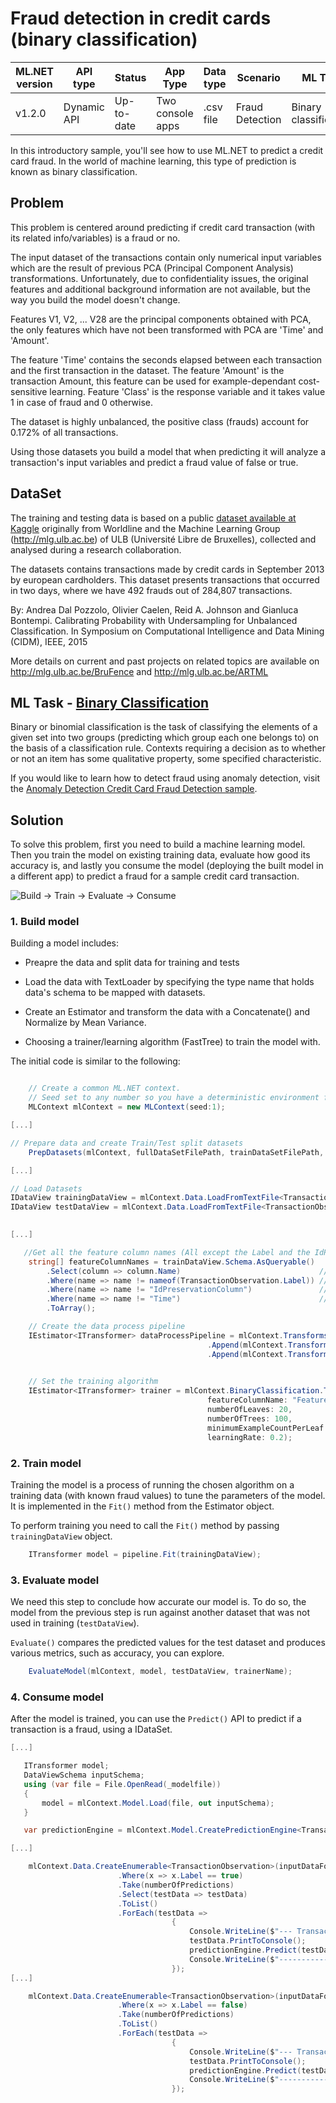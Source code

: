 # Fraud detection in credit cards (binary classification)

| ML.NET version | API type          | Status                        | App Type    | Data type | Scenario            | ML Task                   | Algorithms                  |
|----------------|-------------------|-------------------------------|-------------|-----------|---------------------|---------------------------|-----------------------------|
| v1.2.0           | Dynamic API | Up-to-date | Two console apps | .csv file | Fraud Detection | Binary classification | FastTree Binary Classification |

In this introductory sample, you'll see how to use ML.NET to predict a credit card fraud. In the world of machine learning, this type of prediction is known as binary classification.

## Problem
This problem is centered around predicting if credit card transaction (with its related info/variables) is a fraud or no. 
 
The input dataset of the transactions contain only numerical input variables which are the result of previous PCA (Principal Component Analysis) transformations. Unfortunately, due to confidentiality issues, the original features and additional background information are not available, but the way you build the model doesn't change.  

Features V1, V2, ... V28 are the principal components obtained with PCA, the only features which have not been transformed with PCA are 'Time' and 'Amount'. 

The feature 'Time' contains the seconds elapsed between each transaction and the first transaction in the dataset. The feature 'Amount' is the transaction Amount, this feature can be used for example-dependant cost-sensitive learning. Feature 'Class' is the response variable and it takes value 1 in case of fraud and 0 otherwise.

The dataset is highly unbalanced, the positive class (frauds) account for 0.172% of all transactions.

Using those datasets you build a model that when predicting it will analyze a transaction's input variables and predict a fraud value of false or true.

## DataSet

The training and testing data is based on a public [dataset available at Kaggle](https://www.kaggle.com/mlg-ulb/creditcardfraud) originally from Worldline and the Machine Learning Group (http://mlg.ulb.ac.be) of ULB (Université Libre de Bruxelles), collected and analysed during a research collaboration. 

The datasets contains transactions made by credit cards in September 2013 by european cardholders. This dataset presents transactions that occurred in two days, where we have 492 frauds out of 284,807 transactions.

By: Andrea Dal Pozzolo, Olivier Caelen, Reid A. Johnson and Gianluca Bontempi. Calibrating Probability with Undersampling for Unbalanced Classification. In Symposium on Computational Intelligence and Data Mining (CIDM), IEEE, 2015

More details on current and past projects on related topics are available on http://mlg.ulb.ac.be/BruFence and http://mlg.ulb.ac.be/ARTML

## ML Task - [Binary Classification](https://en.wikipedia.org/wiki/Binary_classification)

Binary or binomial classification is the task of classifying the elements of a given set into two groups (predicting which group each one belongs to) on the basis of a classification rule. Contexts requiring a decision as to whether or not an item has some qualitative property, some specified characteristic.

If you would like to learn how to detect fraud using anomaly detection, visit the [Anomaly Detection Credit Card Fraud Detection sample](../AnomalyDetection_CreditCardFraudDetection).
  
## Solution

To solve this problem, first you need to build a machine learning model. Then you train the model on existing training data, evaluate how good its accuracy is, and lastly you consume the model (deploying the built model in a different app) to predict a fraud for a sample credit card transaction.

![Build -> Train -> Evaluate -> Consume](../shared_content/modelpipeline.png)


### 1. Build model
Building a model includes:

- Preapre the data and split data for training and tests

- Load the data with TextLoader by specifying the type name that holds data's schema to be mapped with datasets.

- Create an Estimator and transform the data with a Concatenate() and Normalize by Mean Variance. 

- Choosing a trainer/learning algorithm (FastTree) to train the model with.


The initial code is similar to the following:

`````csharp

    // Create a common ML.NET context.
    // Seed set to any number so you have a deterministic environment for repeateable results
    MLContext mlContext = new MLContext(seed:1);

[...]

// Prepare data and create Train/Test split datasets
    PrepDatasets(mlContext, fullDataSetFilePath, trainDataSetFilePath, testDataSetFilePath);

[...]

// Load Datasets
IDataView trainingDataView = mlContext.Data.LoadFromTextFile<TransactionObservation>(trainDataSetFilePath, separatorChar: ',', hasHeader: true);
IDataView testDataView = mlContext.Data.LoadFromTextFile<TransactionObservation>(testDataSetFilePath, separatorChar: ',', hasHeader: true);

    
[...]

   //Get all the feature column names (All except the Label and the IdPreservationColumn)
    string[] featureColumnNames = trainDataView.Schema.AsQueryable()
        .Select(column => column.Name)                               // Get alll the column names
        .Where(name => name != nameof(TransactionObservation.Label)) // Do not include the Label column
        .Where(name => name != "IdPreservationColumn")               // Do not include the IdPreservationColumn/StratificationColumn
        .Where(name => name != "Time")                               // Do not include the Time column. Not needed as feature column
        .ToArray();

    // Create the data process pipeline
    IEstimator<ITransformer> dataProcessPipeline = mlContext.Transforms.Concatenate("Features", featureColumnNames)
                                            .Append(mlContext.Transforms.DropColumns(new string[] { "Time" }))
                                            .Append(mlContext.Transforms.NormalizeMeanVariance(inputColumnName: "Features",
                                                                                 outputColumnName: "FeaturesNormalizedByMeanVar"));

    // Set the training algorithm
    IEstimator<ITransformer> trainer = mlContext.BinaryClassification.Trainers.FastTree(labelColumnName: nameof(TransactionObservation.Label),
                                            featureColumnName: "FeaturesNormalizedByMeanVar",
                                            numberOfLeaves: 20,
                                            numberOfTrees: 100,
                                            minimumExampleCountPerLeaf: 10,
                                            learningRate: 0.2);

`````

### 2. Train model
Training the model is a process of running the chosen algorithm on a training data (with known fraud values) to tune the parameters of the model. It is implemented in the `Fit()` method from the Estimator object.

To perform training you need to call the `Fit()` method by passing `trainingDataView` object.

`````csharp    
    ITransformer model = pipeline.Fit(trainingDataView);
`````

### 3. Evaluate model
We need this step to conclude how accurate our model is. To do so, the model from the previous step is run against another dataset that was not used in training (`testDataView`). 

`Evaluate()` compares the predicted values for the test dataset and produces various metrics, such as accuracy, you can explore.

`````csharp
    EvaluateModel(mlContext, model, testDataView, trainerName);
`````

### 4. Consume model
After the model is trained, you can use the `Predict()` API to predict if a transaction is a fraud, using a IDataSet.

`````csharp
[...]

   ITransformer model;
   DataViewSchema inputSchema;
   using (var file = File.OpenRead(_modelfile))
   {
       model = mlContext.Model.Load(file, out inputSchema);
   }

   var predictionEngine = mlContext.Model.CreatePredictionEngine<TransactionObservation, TransactionFraudPrediction>(model);

[...]

    mlContext.Data.CreateEnumerable<TransactionObservation>(inputDataForPredictions, reuseRowObject: false)
                        .Where(x => x.Label == true)
                        .Take(numberOfPredictions)
                        .Select(testData => testData)
                        .ToList()
                        .ForEach(testData => 
                                    {
                                        Console.WriteLine($"--- Transaction ---");
                                        testData.PrintToConsole();
                                        predictionEngine.Predict(testData).PrintToConsole();
                                        Console.WriteLine($"-------------------");
                                    });
[...]

    mlContext.Data.CreateEnumerable<TransactionObservation>(inputDataForPredictions, reuseRowObject: false)
                        .Where(x => x.Label == false)
                        .Take(numberOfPredictions)
                        .ToList()
                        .ForEach(testData =>
                                    {
                                        Console.WriteLine($"--- Transaction ---");
                                        testData.PrintToConsole();
                                        predictionEngine.Predict(testData).PrintToConsole();
                                        Console.WriteLine($"-------------------");
                                    });

`````
